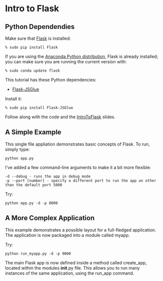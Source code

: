 # Intro to Flask

Python Dependendies
-------------------

Make sure that [Flask](https://pypi.python.org/pypi/Flask/) is installed:

    % sudo pip install Flask

If you are using the [Anaconda Python distribution](http://www.continuum.io), Flask is already installed; you can make sure you are running the current version with:

    % sudo conda update flask

This tutorial has these Python dependencies:

 * [Flask-JSGlue](http://stewartjpark.com/Flask-JSGlue/)

Install it:

    % sudo pip install Flask-JSGlue

Follow along with the code and the [IntroToFlask](introtoflask.pdf) slides.

A Simple Example
----------------

This single file appliation demonstrates basic concepts of Flask.  To run, simply type:

    python app.py

I've added a few command-line arguments to make it a bit more flexible:

    -d --debug - runs the app in debug mode
    -p --port [number] - specify a different port to run the app on other than the default port 5000

Try:

    python app.py -d -p 8000

A More Complex Application
--------------------------

This example demonstrates a possible layout for a full-fledged application.  The application is now packaged into a
module called myapp.

Try:

    python run_myapp.py -d -p 9000

The main Flask app is now defined inside a method called create_app, located within the modules __init__.py file.
This allows you to run many instances of the same application, using the run_app command.
